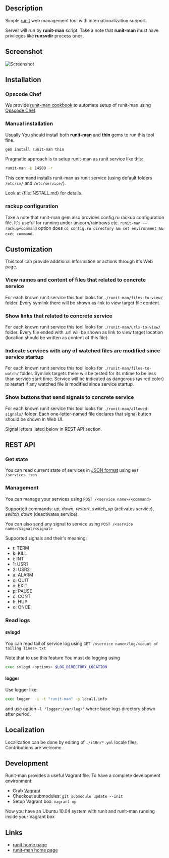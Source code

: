 ## Description

Simple [runit](http://smarden.org/runit/ "runit home page") web management tool with internationalization support.

Server will run by **runit-man** script. Take a note that **runit-man** must have privileges like **runsvdir** process ones.

## Screenshot

![Screenshot](https://github.com/Undev/runit-man/raw/master/runit-man-screenshot.gif "Screenshot")

## Installation

### Opscode Chef

We provide [runit-man cookbook](https://github.com/Undev/runit-man-cookbook) to automate setup of runit-man using [Opscode Chef](http://www.opscode.com/chef/).

### Manual installation

Usually You should install both **runit-man** and **thin** gems to run this tool fine.

```bash
gem install runit-man thin
```

Pragmatic approach is to setup runit-man as runit service like this:

```bash
runit-man -p 14500 -r
```

This command installs runit-man as runit service (using default folders `/etc/sv/` and `/etc/service/`).

Look at {file:INSTALL.md} for details.

### rackup configuration

Take a note that runit-man gem also provides config.ru rackup configuration file.
It's useful for running under unicorn/rainbows etc. `runit-man --rackup=command` option does `cd config.ru directory && set environment && exec command`.

## Customization

This tool can provide additional information or actions through it's Web page.

### View names and content of files that related to concrete service

For each known runit service this tool looks for `./runit-man/files-to-view/` folder.
Every symlink there will be shown as link to view target file content.

### Show links that related to concrete service

For each known runit service this tool looks for `./runit-man/urls-to-view/` folder.
Every file ended with .url will be shown as link to view target location (location should be written as content of this file).

### Indicate services with any of watched files are modified since service startup

For each known runit service this tool looks for `./runit-man/files-to-watch/` folder.
Symlink targets there will be tested for its mtime to be less than service start time.
Service will be indicated as dangerous (as red color) to restart if any watched file is modified since service startup.

### Show buttons that send signals to concrete service

For each known runit service this tool looks for `./runit-man/allowed-signals/` folder.
Each one-letter-named file declares that signal button should be shown in Web UI.

Signal letters listed below in REST API section.

## REST API

### Get state

You can read current state of services in [JSON format](http://www.json.org/ "JSON home page") using
`GET /services.json`

### Management

You can manage your services using
`POST /<service name>/<command>`

Supported commands: *up*, *down*, *restart*, *switch_up* (activates service), *switch_down* (deactivates service).

You can also send any signal to service using
`POST /<service name>/signal/<signal>`

Supported signals and their's meaning:

* t: TERM
* k: KILL
* i: INT
* 1: USR1
* 2: USR2
* a: ALARM
* q: QUIT
* x: EXIT
* p: PAUSE
* c: CONT
* h: HUP
* o: ONCE

### Read logs

#### svlogd

You can read tail of service log using
`GET /<service name>/log/<count of tailing lines>.txt`

Note that to use this feature You must do logging using 

```bash
exec svlogd <options> $LOG_DIRECTORY_LOCATION
```

#### logger
Use logger like:

```bash
exec logger  -i -t "runit-man" -p local1.info
```

and use option `-l "logger:/var/log/"` where base logs directory shown after period.

## Localization

Localization can be done by editing of `./i18n/*.yml` locale files.
Contributions are welcome.

## Development

Runit-man provides a useful Vagrant file.
To have a complete development environment:

* Grab [Vagrant](http://vagrantup.com/)
* Checkout submodules: `git submodule update --init`
* Setup Vagrant box: `vagrant up`

Now you have an Ubuntu 10.04 system with runit and runit-man running inside
your Vagrant box

## Links

* [runit home page](http://smarden.org/runit/)
* [runit-man home page](https://github.com/Undev/runit-man)

